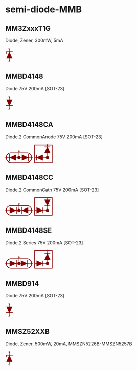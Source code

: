 # semi-diode-MMB

## MM3ZxxxT1G
Diode, Zener, 300mW, 5mA

![MM3ZxxxT1G__1__1](/images/semi-diode-NXP__PESD5V0X1ULD__1__1.png?raw=true) 

## MMBD4148
Diode 75V 200mA [SOT-23]

![MMBD4148__1__1](/images/semi-diode-NXP__BAP1321-02__1__1.png?raw=true) 

## MMBD4148CA
Diode.2 CommonAnode 75V 200mA [SOT-23]

![MMBD4148CA__1__1](/images/semi-diode-MMB__MMBD4148CA__1__1.png?raw=true) 
![MMBD4148CA__1__2](/images/semi-diode-MMB__MMBD4148CA__1__2.png?raw=true) 

## MMBD4148CC
Diode.2 CommonCath 75V 200mA [SOT-23]

![MMBD4148CC__1__1](/images/semi-diode-MMB__MMBD4148CC__1__1.png?raw=true) 
![MMBD4148CC__1__2](/images/semi-diode-MMB__MMBD4148CC__1__2.png?raw=true) 

## MMBD4148SE
Diode.2 Series 75V 200mA [SOT-23]

![MMBD4148SE__1__1](/images/semi-diode-BA__BAV199__1__1.png?raw=true) 
![MMBD4148SE__1__2](/images/semi-diode-BA__BAV199__1__2.png?raw=true) 

## MMBD914
Diode 75V 200mA [SOT-23]

![MMBD914__1__1](/images/semi-diode-NXP__BAP1321-02__1__1.png?raw=true) 

## MMSZ52XXB
Diode, Zener, 500mW, 20mA, MMSZN5226B-MMSZN5257B

![MMSZ52XXB__1__1](/images/semi-diode-NXP__PESD5V0X1ULD__1__1.png?raw=true) 

